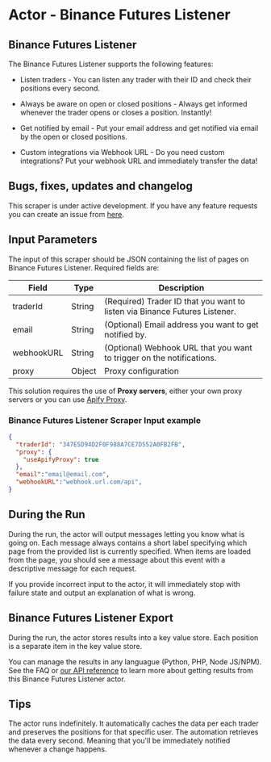 # Actor - Binance Futures Listener

## Binance Futures Listener

The Binance Futures Listener supports the following features:

-   Listen traders - You can listen any trader with their ID and check their positions every second.

-   Always be aware on open or closed positions - Always get informed whenever the trader opens or closes a position. Instantly!

-   Get notified by email - Put your email address and get notified via email by the open or closed positions.

-   Custom integrations via Webhook URL - Do you need custom integrations? Put your webhook URL and immediately transfer the data!

## Bugs, fixes, updates and changelog

This scraper is under active development. If you have any feature requests you can create an issue from [here](https://github.com/epctex/binance-futures-listener/issues).


## Input Parameters

The input of this scraper should be JSON containing the list of pages on Binance Futures Listener. Required fields are:

| Field                | Type    | Description                                                                                                                                                                                                    |
| -------------------- | ------- | -------------------------------------------------------------------------------------------------------------------------------------------------------------------------------------------------------------- |
| traderId               | String  | (Required) Trader ID that you want to listen via Binance Futures Listener.                                                                                                                                                       |
| email               | String  | (Optional) Email address you want to get notified by.                                                                                                                                                       |
| webhookURL               | String  | (Optional) Webhook URL that you want to trigger on the notifications.                                                                                                                                                       |
| proxy                | Object  | Proxy configuration                                                                                                                                                                                            |
This solution requires the use of **Proxy servers**, either your own proxy servers or you can use [Apify Proxy](https://www.apify.com/docs/proxy).


### Binance Futures Listener Scraper Input example

```json
{
  "traderId": "347E5D94D2F0F988A7CE7D552A0FB2FB",
  "proxy": {
    "useApifyProxy": true
  },
  "email":"email@email.com",
  "webhookURL":"webhook.url.com/api",
}
```

## During the Run

During the run, the actor will output messages letting you know what is going on. Each message always contains a short label specifying which page from the provided list is currently specified.
When items are loaded from the page, you should see a message about this event with a descriptive message for each request.

If you provide incorrect input to the actor, it will immediately stop with failure state and output an explanation of what is wrong.

## Binance Futures Listener Export

During the run, the actor stores results into a key value store. Each position is a separate item in the key value store.

You can manage the results in any languague (Python, PHP, Node JS/NPM). See the FAQ or <a href="https://www.apify.com/docs/api" target="blank">our API reference</a> to learn more about getting results from this Binance Futures Listener actor.

## Tips

The actor runs indefinitely. It automatically caches the data per each trader and preserves the positions for that specific user. The automation retrieves the data every second. Meaning that you'll be immediately notified whenever a change happens.
